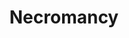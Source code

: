---
title: "Necromancy"
canonical: "skill/necromancy"
lists:
    - unliving-loresheet
tier: 1
ladder: "high-magic-necromancy"
---